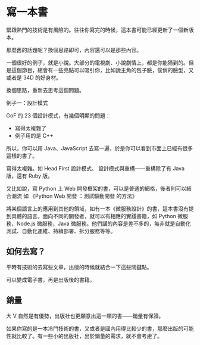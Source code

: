 寫一本書
===

緊跟熱門的技術是有風險的。往往你寫完的時候，這本書可能已經更新了一個新版本。

那麼舊的話題呢？換個思路即可，內容還可以是那些內容。

一個很好的例子，就是小說。大部分的電視劇、小說劇情上，都是你能猜到的。但是這個節目，總會有一些亮點可以吸引你，比如說主角的包子臉，俊俏的臉型，又或者是 34D 的好身材。

換個思路，重新去思考這個問題。

例子一：設計模式

GoF 的 23 個設計模式，有幾個明顯的問題：

 - 寫得太複雜了
 - 例子用的是 C++

所以，你可以用 Java、JavaScript 去寫一遍，於是你可以看到市面上已經有很多這樣的書了。

寫得太複雜。如 Head First 設計模式、 設計模式與重構——重構除了有 Java 版，還有 Ruby 版。

又比如說，寫 Python 上 Web 開發框架的書，可以是普通的網格，後者則可以結合潮流 如 《Python Web 開發 ：測試驅動開發 的方法》

將某個語言上的應用到其他的領域，如有一本《微服務設計》的書，這本書沒有提到具體的語言。面向不同的開發者，就可以有相應的實踐書籍，如 Python 微服務，Node.js 微服務，Java 微服務。他們講的內容是差不多的，無非就是自動化測試、自動化運維、持續部署、拆分服務等等。

如何去寫？
---

平時有技術的去寫些文章，出版的時候就結合一下這些關鍵點。

可以變成電子書，再是出版後的書籍。

銷量
---

大 V 自然是有優勢，出版社也更願意出這一類的書——銷量有保證。

如果你寫的是一本冷門技術的書，又或者是國內用得比較少的書，那麼出版的可能性就比較了。有一些小的出版社，出於銷量的需求，就不會考慮了。
